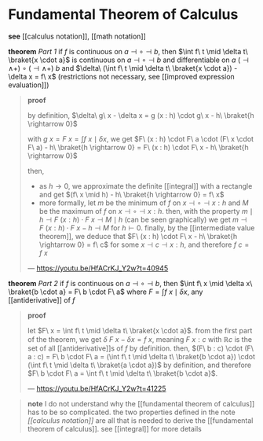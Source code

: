 # Fundamental Theorem of Calculus

**see** [[calculus notation]], [[math notation]]

**theorem** _Part 1_ if $f$ is continuous on $a \dashv \circ \dashv b$, then $\int f\ t \mid \delta t\ \braket{x \cdot a}$ is continuous on $a \dashv \circ \dashv b$ and differentiable on $a\ (\dashv \land +)\ \circ\ (\dashv \land +)\ b$ and $\delta\ (\int f\ t \mid \delta t\ \braket{x \cdot a}) - \delta x = f\ x$ (restrictions not necessary, see [[improved expression evaluation]])

> **proof**
>
> by definition, $\delta\ g\ x - \delta x = g (x : h) \cdot g\ x - h\ \braket{h \rightarrow 0}$
>
> with $g\ x = F\ x = \int f\ x \mid \delta x$, we get $F\ (x : h) \cdot F\ a \cdot (F\ x \cdot F\ a) - h\ \braket{h \rightarrow 0} = F\ (x : h) \cdot F\ x - h\ \braket{h \rightarrow 0}$
>
> then,
>
> - as $h \to 0$, we approximate the definite [[integral]] with a rectangle and get $(f\ x \mid h) - h\ \braket{h \rightarrow 0} = f\ x$
> - more formally, let $m$ be the minimum of $f$ on $x \dashv \circ \dashv x : h$ and $M$ be the maximum of $f$ on $x \dashv \circ \dashv x : h$. then, with the property $m \mid h \dashv F\ (x : h) \cdot F\ x \dashv M \mid h$ (can be seen graphically) we get $m \dashv F\ (x : h) \cdot F\ x - h \dashv M$ for $h \vdash 0$. finally, by the [[intermediate value theorem]], we deduce that $F\ (x : h) \cdot F\ x - h\ \braket{h \rightarrow 0} = f\ c$ for some $x \dashv c \dashv x : h$, and therefore $f\ c = f\ x$
>
> &mdash; <https://youtu.be/HfACrKJ_Y2w?t=40945>

**theorem** _Part 2_ if $f$ is continuous on $a \dashv \circ \dashv b$, then $\int f\ x \mid \delta x\ \braket{b \cdot a} = F\ b \cdot F\ a$ where $F = \int f\ x \mid \delta x$, any [[antiderivative]] of $f$

> **proof**
>
> let $F\ x = \int f\ t \mid \delta t\ \braket{x \cdot a}$. from the first part of the theorem, we get $\delta\ F\ x - \delta x = f\ x$, meaning $F\ x : c$ with $\mathbb R c$ is the set of all [[antiderivative]]s of $f$ by definition. then, $(F\ b : c) \cdot (F\ a : c) = F\ b \cdot F\ a = (\int f\ t \mid \delta t\ \braket{b \cdot a}) \cdot (\int f\ t \mid \delta t\ \braket{a \cdot a})$ by definition, and therefore $F\ b \cdot F\ a = \int f\ t \mid \delta t\ \braket{b \cdot a}$.
>
> &mdash; <https://youtu.be/HfACrKJ_Y2w?t=41225>

> **note** I do not understand why the [[fundamental theorem of calculus]] has to be so complicated. the two properties defined in the note _[[calculus notation]]_ are all that is needed to derive the [[fundamental theorem of calculus]]. see [[integral]] for more details
